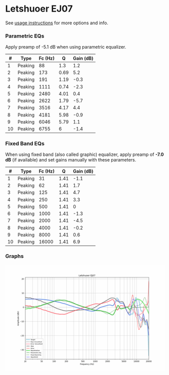 # Letshuoer EJ07
See [usage instructions](https://github.com/jaakkopasanen/AutoEq#usage) for more options and info.

### Parametric EQs
Apply preamp of -5.1 dB when using parametric equalizer.

|   # | Type    |   Fc (Hz) |    Q |   Gain (dB) |
|-----|---------|-----------|------|-------------|
|   1 | Peaking |        88 | 1.3  |         1.2 |
|   2 | Peaking |       173 | 0.69 |         5.2 |
|   3 | Peaking |       191 | 1.19 |        -0.3 |
|   4 | Peaking |      1111 | 0.74 |        -2.3 |
|   5 | Peaking |      2480 | 4.01 |         0.4 |
|   6 | Peaking |      2622 | 1.79 |        -5.7 |
|   7 | Peaking |      3516 | 4.17 |         4.4 |
|   8 | Peaking |      4181 | 5.98 |        -0.9 |
|   9 | Peaking |      6046 | 5.79 |         1.1 |
|  10 | Peaking |      6755 | 6    |        -1.4 |

### Fixed Band EQs
When using fixed band (also called graphic) equalizer, apply preamp of **-7.0 dB** (if available) and set gains manually with these parameters.

|   # | Type    |   Fc (Hz) |    Q |   Gain (dB) |
|-----|---------|-----------|------|-------------|
|   1 | Peaking |        31 | 1.41 |        -1.1 |
|   2 | Peaking |        62 | 1.41 |         1.7 |
|   3 | Peaking |       125 | 1.41 |         4.7 |
|   4 | Peaking |       250 | 1.41 |         3.3 |
|   5 | Peaking |       500 | 1.41 |         0   |
|   6 | Peaking |      1000 | 1.41 |        -1.3 |
|   7 | Peaking |      2000 | 1.41 |        -4.5 |
|   8 | Peaking |      4000 | 1.41 |        -0.2 |
|   9 | Peaking |      8000 | 1.41 |         0.6 |
|  10 | Peaking |     16000 | 1.41 |         6.9 |

### Graphs
![](./Letshuoer%20EJ07.png)
